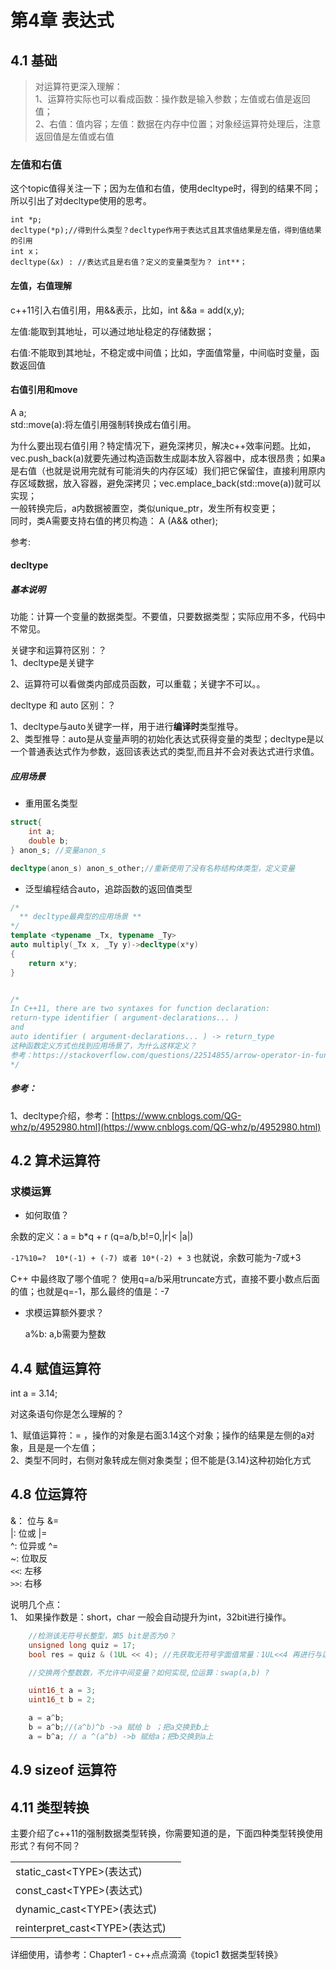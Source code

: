 # 第4章 表达式

## 4.1 基础

> 对运算符更深入理解：  
> 1、运算符实际也可以看成函数：操作数是输入参数；左值或右值是返回值；  
> 2、右值：值内容；左值：数据在内存中位置；对象经运算符处理后，注意返回值是左值或右值

### 左值和右值

这个topic值得关注一下；因为左值和右值，使用decltype时，得到的结果不同；所以引出了对decltype使用的思考。

```
int *p;
decltype(*p);//得到什么类型？decltype作用于表达式且其求值结果是左值，得到值结果的引用
int x；
decltype(&x) : //表达式且是右值？定义的变量类型为？ int**；
```

#### 左值，右值理解

c++11引入右值引用，用&&表示，比如，int &&a = add\(x,y\);

左值:能取到其地址，可以通过地址稳定的存储数据；

右值:不能取到其地址，不稳定或中间值；比如，字面值常量，中间临时变量，函数返回值

#### 右值引用和move

A a;  
std::move\(a\):将左值引用强制转换成右值引用。

为什么要出现右值引用？特定情况下，避免深拷贝，解决c++效率问题。比如，vec.push\_back\(a\)就要先通过构造函数生成副本放入容器中，成本很昂贵；如果a是右值（也就是说用完就有可能消失的内存区域）我们把它保留住，直接利用原内存区域数据，放入容器，避免深拷贝；vec.emplace\_back\(std::move\(a\)\)就可以实现；  
一般转换完后，a内数据被置空，类似unique\_ptr，发生所有权变更；  
同时，类A需要支持右值的拷贝构造： A \(A&& other\);

参考:

#### decltype

##### 基本说明

功能：计算一个变量的数据类型。不要值，只要数据类型；实际应用不多，代码中不常见。

关键字和运算符区别：？  
1、decltype是关键字

2、运算符可以看做类内部成员函数，可以重载；关键字不可以。。

decltype 和 auto 区别：？

1、decltype与auto关键字一样，用于进行**编译时**类型推导。  
2、类型推导：auto是从变量声明的初始化表达式获得变量的类型；decltype是以一个普通表达式作为参数，返回该表达式的类型,而且并不会对表达式进行求值。

##### 应用场景

* 重用匿名类型

```c++
struct{
    int a;
    double b;
} anon_s; //变量anon_s

decltype(anon_s) anon_s_other;//重新使用了没有名称结构体类型，定义变量
```

* 泛型编程结合auto，追踪函数的返回值类型

```c++
/*
  ** decltype最典型的应用场景 **
*/
template <typename _Tx, typename _Ty>
auto multiply(_Tx x, _Ty y)->decltype(x*y)
{
    return x*y;
}


/*
In C++11, there are two syntaxes for function declaration:
return-type identifier ( argument-declarations... )
and
auto identifier ( argument-declarations... ) -> return_type
这种函数定义方式也找到应用场景了，为什么这样定义？
参考：https://stackoverflow.com/questions/22514855/arrow-operator-in-function-heading
*/
```

##### 参考：

1、decltype介绍，参考：[https://www.cnblogs.com/QG-whz/p/4952980.html](https://www.cnblogs.com/QG-whz/p/4952980.html)

## 4.2 算术运算符

### 求模运算

* 如何取值？

余数的定义：a = b\*q + r \(q=a/b,b!=0,\|r\|&lt; \|a\|\)

`-17%10=?  10*(-1) + (-7) 或者 10*(-2) + 3`  也就说，余数可能为-7或+3

C++ 中最终取了哪个值呢？ 使用q=a/b采用truncate方式，直接不要小数点后面的值；也就是q=-1，那么最终的值是：-7

* 求模运算额外要求？

  a%b: a,b需要为整数

## 4.4 赋值运算符

int a = 3.14;

对这条语句你是怎么理解的？

1、赋值运算符：=  ，操作的对象是右面3.14这个对象；操作的结果是左侧的a对象，且是是一个左值；  
2、类型不同时，右侧对象转成左侧对象类型；但不能是{3.14}这种初始化方式

## 4.8 位运算符

&： 位与    &=  
\|:  位或   \|=  
^:  位异或  ^=  
~:  位取反  
`<<`: 左移  
`>>`: 右移

说明几个点：  
1、 如果操作数是：short，char 一般会自动提升为int，32bit进行操作。

```c++
    //检测该无符号长整型，第5 bit是否为0？
    unsigned long quiz = 17; 
    bool res = quiz & (1UL << 4); //先获取无符号字面值常量：1UL<<4 再进行与运算

    //交换两个整数数，不允许中间变量？如何实现,位运算：swap(a,b) ?

    uint16_t a = 3;
    uint16_t b = 2;

    a = a^b;
    b = a^b;//(a^b)^b ->a 赋给 b ；把a交换到b上
    a = b^a; // a ^(a^b) ->b 赋给a；把b交换到a上
```

## 4.9 sizeof 运算符

## 4.11 类型转换

主要介绍了c++11的强制数据类型转换，你需要知道的是，下面四种类型转换使用形式？有何不同？

|  |  |
| :--- | :--- |
| static\_cast&lt;TYPE&gt;\(表达式\) |  |
| const\_cast&lt;TYPE&gt;\(表达式\) |  |
| dynamic\_cast&lt;TYPE&gt;\(表达式\) |  |
| reinterpret\_cast&lt;TYPE&gt;\(表达式\) |  |

详细使用，请参考：Chapter1 - c++点点滴滴《topic1 数据类型转换》

